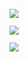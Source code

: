 ![](http://ppkomp.com.my/gambar/hackerrank/ayam-kambing.jpg)

![](https://github.com/H0j3n/EzpzProgComp/blob/main/src/Pasted%20image%2020210612141516.png)

![](https://github.com/H0j3n/EzpzProgComp/blob/main/src/Pasted%20image%2020210612141535.png)
